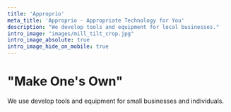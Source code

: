 ```yaml
---
title: 'Approprio'
meta_title: 'Approprio - Appropriate Technology for You'
description: "We develop tools and equipment for local businesses."
intro_image: "images/mill_tilt_crop.jpg"
intro_image_absolute: true
intro_image_hide_on_mobile: true
---
```


# "Make One's Own"

We use develop tools and equipment for small businesses and individuals.